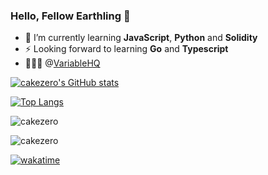 ### Hello, Fellow Earthling 👋

<!--
**cakezero/cakezero** is a ✨ _special_ ✨ repository because its `README.md` (this file) appears on your GitHub profile.

Here are some ideas to get you started: -->
- 🌱 I’m currently learning **JavaScript**, **Python** and **Solidity**
- ⚡ Looking forward to learning **Go** and **Typescript**
- 👨🏾‍🍳 @[VariableHQ](https://github.com/variableHQ)
  



[![cakezero's GitHub stats](https://github-readme-stats.vercel.app/api?username=cakezero&show_icons=true&locale=en&count_private=true&count_public=true)](https://github.com/cakezero/github-readme-stats)


[![Top Langs](https://github-readme-stats.vercel.app/api/top-langs/?username=cakezero&langs_count=10&layout=compact)](https://github.com/cakezero/github-readme-stats)

<p><img align="center" src="https://github-readme-streak-stats.herokuapp.com/?user=cakezero&" alt="cakezero" /></p>

<p align="left"> <img src="https://komarev.com/ghpvc/?username=cakezero&label=Profile%20views&color=0e75b6&style=flat" alt="cakezero" /> </p>

[![wakatime](https://wakatime.com/badge/user/d6ca78a9-04ec-4d62-a0e7-d8c9f0f6c31b.svg)](https://wakatime.com/@d6ca78a9-04ec-4d62-a0e7-d8c9f0f6c31b)

